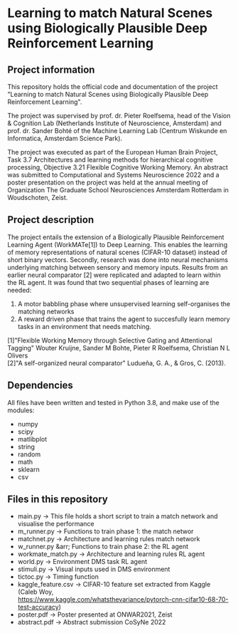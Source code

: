 # Learning to match Natural Scenes using Biologically Plausible Deep Reinforcement Learning

## Project information

This repository holds the official code and documentation of the project "Learning 
to match Natural Scenes using Biologically Plausible Deep Reinforcement Learning".

The project was supervised by prof. dr. Pieter Roelfsema, head of the 
Vision & Cognition Lab (Netherlands Institute of Neuroscience, Amsterdam) and
prof. dr. Sander Bohté of the Machine Learning Lab (Centrum Wiskunde en 
Informatica, Amsterdam Science Park).

The project was executed as part of the European Human Brain Project,
Task 3.7 Architectures and learning methods for hierarchical cognitive processing,
Objective 3.21 Flexible Cognitive Working Memory. An abstract was submitted
to Computational and Systems Neuroscience 2022 and a poster presentation on the 
project was held at the annual meeting of Organization The Graduate School 
Neurosciences Amsterdam Rotterdam in Woudschoten, Zeist. 

## Project description

The project entails the extension of a Biologically Plausible Reinforcement Learning
Agent (WorkMATe[1]) to Deep Learning. This enables the learning of memory representations
of natural scenes (CIFAR-10 dataset) instead of short binary vectors. Secondly, research
was done into neural mechanisms underlying matching between sensory and memory inputs.
Results from an earlier neural comparator [2] were replicated and adapted to learn
within the RL agent. It was found that two sequential phases of learning are needed: 
1) A motor babbling phase where unsupervised learning self-organises the matching networks
2) A reward driven phase that trains the agent to succesfully learn memory tasks
in an environment that needs matching. 

[1]"Flexible Working Memory through Selective Gating and Attentional Tagging"
Wouter Kruijne, Sander M Bohte, Pieter R Roelfsema, Christian N L Olivers
<br> [2]"A self-organized neural comparator"
Ludueña, G. A., & Gros, C. (2013). 

## Dependencies

All files have been written and tested in Python 3.8, and make use of the modules:
- numpy
- scipy 
- matlibplot
- string
- random
- math
- sklearn 
- csv 

## Files in this repository

- main.py &rarr; This file holds a short script to train a match network and visualise the performance
- m_runner.py &rarr; Functions to train phase 1: the match networ
- matchnet.py &rarr; Architecture and learning rules match network
- w_runner.py &arr; Functions to train phase 2: the RL agent 
- workmate_match.py &rarr; Architecture and learning rules RL agent
- world.py &rarr; Environment DMS task RL agent 				  		
- stimuli.py &rarr; Visual inputs used in DMS environment
- tictoc.py &rarr; Timing function
- kaggle_feature.csv &rarr; CIFAR-10 feature set extracted from Kaggle (Caleb Woy,	
https://www.kaggle.com/whatsthevariance/pytorch-cnn-cifar10-68-70-test-accuracy)
- poster.pdf &rarr; Poster presented at ONWAR2021, Zeist
- abstract.pdf &rarr; Abstract submission CoSyNe 2022
